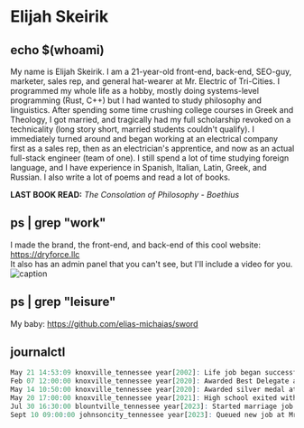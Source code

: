 # Elijah Skeirik

## echo $(whoami)
My name is Elijah Skeirik. I am a 21-year-old front-end, back-end, SEO-guy, marketer, sales rep, and general hat-wearer
at Mr. Electric of Tri-Cities. I programmed my whole life as a hobby, mostly doing systems-level programming (Rust, C++)
but I had wanted to study philosophy and linguistics. After spending some time crushing college courses in Greek and Theology, I got married, and tragically had my full scholarship revoked on a technicality (long story short, married students couldn't qualify). I immediately turned around and began working at an electrical company first as a sales rep,
then as an electrician's apprentice, and now as an actual full-stack engineer (team of one). I still spend a lot of time studying foreign language, and I have experience in Spanish, Italian, Latin, Greek, and Russian. I also write a lot of poems and read a lot of books.  
   
**LAST BOOK READ:** *The Consolation of Philosophy - Boethius*

## ps | grep "work"
I made the brand, the front-end, and back-end of this cool website: https://dryforce.llc  
It also has an admin panel that you can't see, but I'll include a video for you.
![caption](dryforce-demo.gif)

## ps | grep "leisure"
My baby: https://github.com/elias-michaias/sword

## journalctl
```r
May 21 14:53:09 knoxville_tennessee year[2002]: Life job began successfully.  
Feb 07 12:00:00 knoxville_tennessee year[2020]: Awarded Best Delegate at UTK VOLMUN V for representing Mongolia.  
May 14 10:50:00 knoxville_tennessee year[2020]: Awarded silver medal at NASB Ethics Bowl for dialog and debate.  
May 20 17:00:00 knoxville_tennessee year[2021]: High school exited with 3.96 GPA - 8 AP courses.  
Jul 30 16:30:00 blountville_tennessee year[2023]: Started marriage job for wife target.  
Sept 10 09:00:00 johnsoncity_tennessee year[2023]: Queued new job at Mr. Electric of Tricities.  
```

